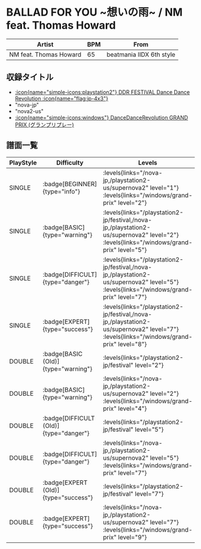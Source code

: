# BALLAD FOR YOU \~想いの雨\~ / NM feat. Thomas Howard

|Artist|BPM|From|
|------|---|----|
|NM feat. Thomas Howard|65|beatmania IIDX 6th style|

## 収録タイトル

- [:icon{name="simple-icons:playstation2"} DDR FESTIVAL Dance Dance Revolution :icon{name="flag:jp-4x3"}](/playstation2-jp/festival)
- "nova-jp"
- "nova2-us"
- [:icon{name="simple-icons:windows"} DanceDanceRevolution GRAND PRIX (グランプリプレー)](/windows/grand-prix)

## 譜面一覧

|PlayStyle|Difficulty|Levels|Notes|Movie|
|---------|----------|------|-----|-----|
|SINGLE| :badge[BEGINNER]{type="info"}| :levels{links="/nova-jp,/playstation2-us/supernova2" level="1"} :levels{links="/windows/grand-prix" level="2"}|52/0||
|SINGLE| :badge[BASIC]{type="warning"}| :levels{links="/playstation2-jp/festival,/nova-jp,/playstation2-us/supernova2" level="2"} :levels{links="/windows/grand-prix" level="5"}|104/10||
|SINGLE| :badge[DIFFICULT]{type="danger"}| :levels{links="/playstation2-jp/festival,/nova-jp,/playstation2-us/supernova2" level="5"} :levels{links="/windows/grand-prix" level="7"}|150/27||
|SINGLE| :badge[EXPERT]{type="success"}| :levels{links="/playstation2-jp/festival,/nova-jp,/playstation2-us/supernova2" level="7"} :levels{links="/windows/grand-prix" level="8"}|212/26||
|DOUBLE| :badge[BASIC (Old)]{type="warning"}| :levels{links="/playstation2-jp/festival" level="2"}|102/11||
|DOUBLE| :badge[BASIC]{type="warning"}| :levels{links="/nova-jp,/playstation2-us/supernova2" level="2"} :levels{links="/windows/grand-prix" level="4"}|75/9||
|DOUBLE| :badge[DIFFICULT (Old)]{type="danger"}| :levels{links="/playstation2-jp/festival" level="5"}|155/7||
|DOUBLE| :badge[DIFFICULT]{type="danger"}| :levels{links="/nova-jp,/playstation2-us/supernova2" level="5"} :levels{links="/windows/grand-prix" level="7"}|164/8||
|DOUBLE| :badge[EXPERT (Old)]{type="success"}| :levels{links="/playstation2-jp/festival" level="7"}|208/6||
|DOUBLE| :badge[EXPERT]{type="success"}| :levels{links="/nova-jp,/playstation2-us/supernova2" level="7"} :levels{links="/windows/grand-prix" level="9"}|245/21||
